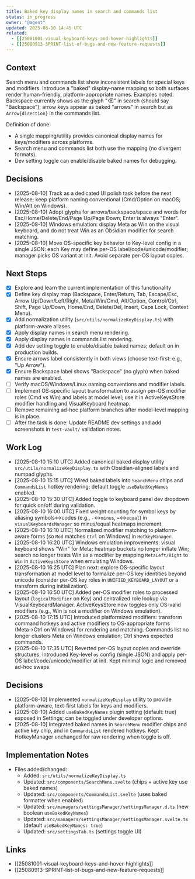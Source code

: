 ```yaml
---
title: Baked key display names in search and commands list
status: in_progress
owner: "@agent"
updated: 2025-08-10 14:45 UTC
related:
  - [[25081001-visual-keyboard-keys-and-hover-highlights]]
  - [[25080913-SPRINT-list-of-bugs-and-new-feature-requests]]
---
```


## Context
Search menu and commands list show inconsistent labels for special keys and modifiers. Introduce a "baked" display-name mapping so both surfaces render human-friendly, platform-appropriate names. Examples noted: Backspace currently shows as the glyph "⌫" in search (should say "Backspace"); arrow keys appear as baked "arrows" in search but as `Arrow{direction}` in the commands list.

Definition of done:
- A single mapping/utility provides canonical display names for keys/modifiers across platforms.
- Search menu and commands list both use the mapping (no divergent formats).
- Dev setting toggle can enable/disable baked names for debugging.

## Decisions
- [2025-08-10] Track as a dedicated UI polish task before the next release; keep platform naming conventional (Cmd/Option on macOS; Win/Alt on Windows).
- [2025-08-10] Adopt glyphs for arrows/backspace/space and words for Esc/Home/Delete/End/Page Up/Page Down; Enter is always "Enter".
- [2025-08-10] Windows emulation: display Meta as Win on the visual keyboard, and do not treat Win as an Obsidian modifier for search matching.
- [2025-08-10] Move OS-specific key behavior to Key-level config in a single JSON: each Key may define per-OS label/code/unicode/modifier; manager picks OS variant at init. Avoid separate per-OS layout copies.

## Next Steps
- [x] Explore and learn the current implementation of this functionality
- [x] Define key display map (Backspace, Enter/Return, Tab, Escape/Esc, Arrow Up/Down/Left/Right, Meta/Win/Cmd, Alt/Option, Control/Ctrl, Shift, Page Up/Down, Home/End, Delete/Del, Insert, Caps Lock, Context Menu).
- [x] Add normalization utility (`src/utils/normalizeKeyDisplay.ts`) with platform-aware aliases.
- [x] Apply display names in search menu rendering.
- [x] Apply display names in commands list rendering.
- [x] Add dev setting toggle to enable/disable baked names; default on in production builds.
- [x] Ensure arrows label consistently in both views (choose text-first: e.g., "Up Arrow").
- [x] Ensure Backspace label shows "Backspace" (no glyph) when baked names are enabled.
- [ ] Verify macOS/Windows/Linux naming conventions and modifier labels.
- [ ] Implement OS-specific layout transformation to assign per-OS modifier roles (Cmd vs Win) and labels at model level; use it in ActiveKeysStore modifier handling and VisualKeyboard heatmap.
- [ ] Remove remaining ad-hoc platform branches after model-level mapping is in place.
- [ ] After the task is done: Update README dev settings and add screenshots in `test-vault/` validation notes.

## Work Log
- [2025-08-10 15:10 UTC] Added canonical baked display utility `src/utils/normalizeKeyDisplay.ts` with Obsidian-aligned labels and numpad glyphs.
- [2025-08-10 15:15 UTC] Wired baked labels into `SearchMenu` chips and `CommandsList` hotkey rendering; default toggle `useBakedKeyNames` enabled.
- [2025-08-10 15:30 UTC] Added toggle to keyboard panel dev dropdown for quick on/off during validation.
- [2025-08-10 16:00 UTC] Fixed weight counting for symbol keys by aliasing symbols↔codes (e.g., `-`↔`minus`, `=`↔`equal`) in `visualKeyboardsManager` so minus/equal heatmaps increment.
- [2025-08-10 16:10 UTC] Normalized modifier matching to platform-aware forms (so `Mod` matches `Ctrl` on Windows) in `HotkeyManager`.
- [2025-08-10 16:20 UTC] Windows emulation improvements: visual keyboard shows "Win" for Meta; heatmap buckets no longer inflate Win; search no longer treats Win as a modifier by mapping `MetaLeft/Right` to `Win` in `ActiveKeysStore` when emulating Windows.
- [2025-08-10 16:25 UTC] Plan next: explore OS-specific layout transformation at model level to formalize per-OS key identities beyond unicode (consider per-OS key roles in `UNIFIED_KEYBOARD_LAYOUT` or a transform during initialization).
- [2025-08-10 16:50 UTC] Added per-OS modifier roles to processed layout (`logicalModifier` on Key) and centralized role lookup via VisualKeyboardManager. ActiveKeysStore now toggles only OS-valid modifiers (e.g., Win is not a modifier on Windows emulation).
- [2025-08-10 17:15 UTC] Introduced platformized modifiers: transform command hotkeys and active modifiers to OS-appropriate forms (Meta→Ctrl on Windows) for rendering and matching. Commands list no longer clusters Meta on Windows emulation; Ctrl shows expected commands.
- [2025-08-10 17:35 UTC] Reverted per-OS layout copies and override structures. Introduced Key-level `os` config (single JSON) and apply per-OS label/code/unicode/modifier at init. Kept minimal logic and removed ad-hoc swaps.

## Decisions
- [2025-08-10] Implemented `normalizeKeyDisplay` utility to provide platform-aware, text-first labels for keys and modifiers.
- [2025-08-10] Added `useBakedKeyNames` plugin setting (default: true) exposed in Settings; can be toggled under developer options.
- [2025-08-10] Integrated baked names in `SearchMenu` modifier chips and active key chip, and in `CommandsList` rendered hotkeys. Kept HotkeyManager unchanged for raw rendering when toggle is off.

## Implementation Notes
- Files added/changed:
  - Added: `src/utils/normalizeKeyDisplay.ts`
  - Updated: `src/components/SearchMenu.svelte` (chips + active key use baked names)
  - Updated: `src/components/CommandsList.svelte` (uses baked formatter when enabled)
  - Updated: `src/managers/settingsManager/settingsManager.d.ts` (new boolean `useBakedKeyNames`)
  - Updated: `src/managers/settingsManager/settingsManager.svelte.ts` (default `useBakedKeyNames: true`)
  - Updated: `src/settingsTab.ts` (settings toggle UI)


## Links
- [[25081001-visual-keyboard-keys-and-hover-highlights]]
- [[25080913-SPRINT-list-of-bugs-and-new-feature-requests]]
